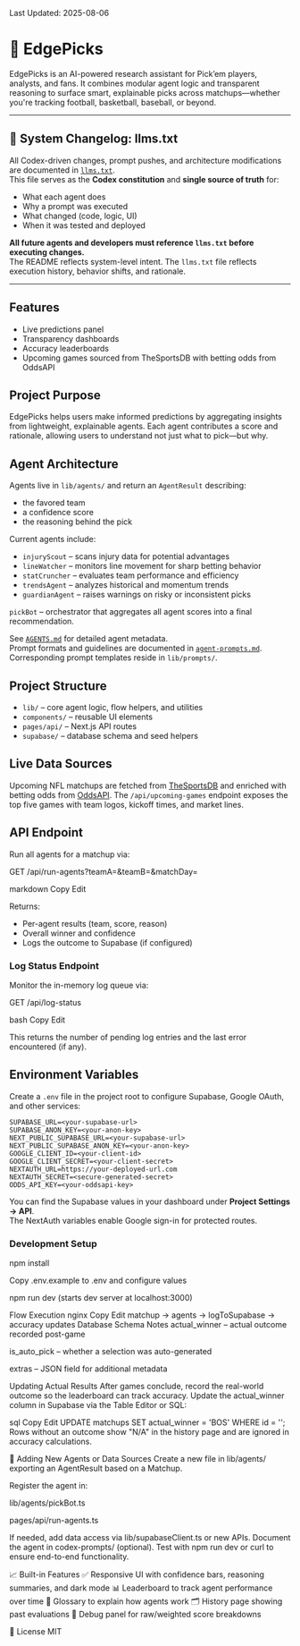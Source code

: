 Last Updated: 2025-08-06

# 🧠 EdgePicks

EdgePicks is an AI-powered research assistant for Pick’em players, analysts, and fans. It combines modular agent logic and transparent reasoning to surface smart, explainable picks across matchups—whether you're tracking football, basketball, baseball, or beyond.

---

## 🧾 System Changelog: llms.txt

All Codex-driven changes, prompt pushes, and architecture modifications are documented in [`llms.txt`](llms.txt).  
This file serves as the **Codex constitution** and **single source of truth** for:

- What each agent does
- Why a prompt was executed
- What changed (code, logic, UI)
- When it was tested and deployed

**All future agents and developers must reference `llms.txt` before executing changes.**  
The README reflects system-level intent. The `llms.txt` file reflects execution history, behavior shifts, and rationale.

---

## Features

- Live predictions panel
- Transparency dashboards
- Accuracy leaderboards
- Upcoming games sourced from TheSportsDB with betting odds from OddsAPI

## Project Purpose

EdgePicks helps users make informed predictions by aggregating insights from lightweight, explainable agents. Each agent contributes a score and rationale, allowing users to understand not just what to pick—but why.

## Agent Architecture

Agents live in `lib/agents/` and return an `AgentResult` describing:

- the favored team
- a confidence score
- the reasoning behind the pick

Current agents include:

- `injuryScout` – scans injury data for potential advantages  
- `lineWatcher` – monitors line movement for sharp betting behavior  
- `statCruncher` – evaluates team performance and efficiency  
- `trendsAgent` – analyzes historical and momentum trends  
- `guardianAgent` – raises warnings on risky or inconsistent picks  

`pickBot` – orchestrator that aggregates all agent scores into a final recommendation.

See [`AGENTS.md`](AGENTS.md) for detailed agent metadata.  
Prompt formats and guidelines are documented in [`agent-prompts.md`](agent-prompts.md).  
Corresponding prompt templates reside in `lib/prompts/`.

## Project Structure

- `lib/` – core agent logic, flow helpers, and utilities
- `components/` – reusable UI elements
- `pages/api/` – Next.js API routes
- `supabase/` – database schema and seed helpers

## Live Data Sources

Upcoming NFL matchups are fetched from [TheSportsDB](https://www.thesportsdb.com/) and enriched with betting odds from [OddsAPI](https://the-odds-api.com/). The `/api/upcoming-games` endpoint exposes the top five games with team logos, kickoff times, and market lines.

## API Endpoint

Run all agents for a matchup via:

GET /api/run-agents?teamA=<team>&teamB=<team>&matchDay=<number>

markdown
Copy
Edit

Returns:

- Per-agent results (team, score, reason)
- Overall winner and confidence
- Logs the outcome to Supabase (if configured)

### Log Status Endpoint

Monitor the in-memory log queue via:

GET /api/log-status

bash
Copy
Edit

This returns the number of pending log entries and the last error encountered (if any).

## Environment Variables

Create a `.env` file in the project root to configure Supabase, Google OAuth, and other services:

```env
SUPABASE_URL=<your-supabase-url>
SUPABASE_ANON_KEY=<your-anon-key>
NEXT_PUBLIC_SUPABASE_URL=<your-supabase-url>
NEXT_PUBLIC_SUPABASE_ANON_KEY=<your-anon-key>
GOOGLE_CLIENT_ID=<your-client-id>
GOOGLE_CLIENT_SECRET=<your-client-secret>
NEXTAUTH_URL=https://your-deployed-url.com
NEXTAUTH_SECRET=<secure-generated-secret>
ODDS_API_KEY=<your-oddsapi-key>
```

You can find the Supabase values in your dashboard under **Project Settings → API**.  
The NextAuth variables enable Google sign-in for protected routes.

### Development Setup
npm install

Copy .env.example to .env and configure values

npm run dev (starts dev server at localhost:3000)

Flow Execution
nginx
Copy
Edit
matchup → agents → logToSupabase → accuracy updates
Database Schema Notes
actual_winner – actual outcome recorded post-game

is_auto_pick – whether a selection was auto-generated

extras – JSON field for additional metadata

Updating Actual Results
After games conclude, record the real-world outcome so the leaderboard can track accuracy.
Update the actual_winner column in Supabase via the Table Editor or SQL:

sql
Copy
Edit
UPDATE matchups SET actual_winner = 'BOS' WHERE id = '<matchup-id>';
Rows without an outcome show "N/A" in the history page and are ignored in accuracy calculations.

🧱 Adding New Agents or Data Sources
Create a new file in lib/agents/ exporting an AgentResult based on a Matchup.

Register the agent in:

lib/agents/pickBot.ts

pages/api/run-agents.ts

If needed, add data access via lib/supabaseClient.ts or new APIs.
Document the agent in codex-prompts/ (optional).
Test with npm run dev or curl to ensure end-to-end functionality.

📈 Built-in Features
✅ Responsive UI with confidence bars, reasoning summaries, and dark mode
📊 Leaderboard to track agent performance over time
🧠 Glossary to explain how agents work
🗂 History page showing past evaluations
🔬 Debug panel for raw/weighted score breakdowns

📄 License
MIT